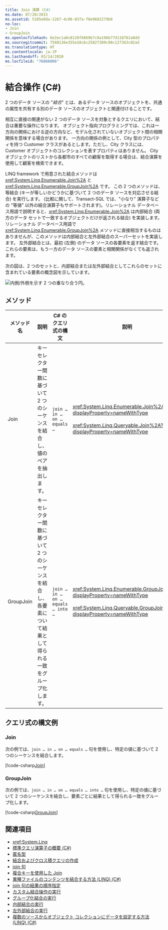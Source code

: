 ```yaml
---
title: Join 演算 (C#)
ms.date: 07/20/2015
ms.assetid: 5105e0da-1267-4c00-837a-f0e9602279b8
no-loc:
- Join
- GroupJoin
ms.openlocfilehash: 6e2ec1a0c8120f6869b7c0a196b77d118762a8dd
ms.sourcegitcommit: 7588136e355e10cbc2582f389c90c127363c02a5
ms.translationtype: HT
ms.contentlocale: ja-JP
ms.lasthandoff: 03/14/2020
ms.locfileid: "76868006"
---
```

# <a name="join-operations-c"></a>結合操作 (C#)

2 つのデータ ソースの "*結合*" とは、あるデータ ソースのオブジェクトを、共通の属性を共有する別のデータ ソースのオブジェクトと関連付けることです。  
  
 相互に直接の関連がない 2 つのデータ ソースを対象とするクエリにおいて、結合は重要な操作になります。 オブジェクト指向プログラミングでは、これは一方向の関係における逆の方向など、モデル化されていないオブジェクト間の相関関係を意味する場合があります。 一方向の関係の例として、City 型のプロパティを持つ Customer クラスがあるとします。ただし、City クラスには、Customer オブジェクトのコレクションを表すプロパティはありません。 City オブジェクトのリストから各都市のすべての顧客を取得する場合は、結合演算を使用して顧客を検索できます。  
  
 LINQ framework で用意された結合メソッドは <xref:System.Linq.Enumerable.Join%2A> と <xref:System.Linq.Enumerable.GroupJoin%2A> です。 この 2 つのメソッドは、等結合 (キーが等しいかどうかに基づいて 2 つのデータ ソースを対応させる結合) を実行します。 (比較に関して、Transact-SQL では、"小なり" 演算子などの "等値" 以外の結合演算子もサポートされます)。リレーショナル データベース用語で説明すると、<xref:System.Linq.Enumerable.Join%2A> は内部結合 (両方のデータ セットで一致するオブジェクトだけが返される結合) を実装します。 リレーショナル データベース用語で <xref:System.Linq.Enumerable.GroupJoin%2A> メソッドに直接相当するものはありませんが、このメソッドは内部結合と左外部結合のスーパーセットを実装します。 左外部結合とは、最初 (左側) のデータ ソースの各要素を返す結合です。これらの要素は、もう一方のデータ ソースの要素と相関関係がなくても返されます。  
  
 次の図は、2 つのセットと、内部結合または左外部結合としてこれらのセットに含まれている要素の概念図を示しています。  
  
 ![内側&#47;外側を示す 2 つの重なり合う円。](./media/join-operations/join-method-overlapping-circles.png)  
  
## <a name="methods"></a>メソッド  
  
|メソッド名|説明|C# のクエリ式の構文|説明|  
|-----------------|-----------------|---------------------------------|----------------------|  
|Join|キー セレクター関数に基づいて 2 つのシーケンスを結合し、値のペアを抽出します。|`join … in … on … equals …`|<xref:System.Linq.Enumerable.Join%2A?displayProperty=nameWithType><br /><br /> <xref:System.Linq.Queryable.Join%2A?displayProperty=nameWithType>|  
|GroupJoin|キー セレクター関数に基づいて 2 つのシーケンスを結合し、各要素について結果として得られる一致をグループ化します。|`join … in … on … equals … into …`|<xref:System.Linq.Enumerable.GroupJoin%2A?displayProperty=nameWithType><br /><br /> <xref:System.Linq.Queryable.GroupJoin%2A?displayProperty=nameWithType>|  
  
## <a name="query-expression-syntax-examples"></a>クエリ式の構文例
  
### Join  
  
次の例では、`join … in … on … equals …` 句を使用し、特定の値に基づいて 2 つのシーケンスを結合します。
  
[!code-csharp[Join](~/samples/snippets/csharp/VS_Snippets_VBCSharp/csLINQJoinOperation/CS/JoinOperation.cs#Join)]  

### GroupJoin  

次の例では、`join … in … on … equals … into …` 句を使用し、特定の値に基づいて 2 つのシーケンスを結合し、要素ごとに結果として得られる一致をグループ化します。
  
[!code-csharp[GroupJoin](~/samples/snippets/csharp/VS_Snippets_VBCSharp/csLINQJoinOperation/CS/JoinOperation.cs#GroupJoin)]  
  
## <a name="see-also"></a>関連項目

- <xref:System.Linq>
- [標準クエリ演算子の概要 (C#)](./standard-query-operators-overview.md)
- [匿名型](../../classes-and-structs/anonymous-types.md)
- [結合およびクロス積クエリの作成](../../../../framework/data/adonet/sql/linq/formulate-joins-and-cross-product-queries.md)
- [join 句](../../../language-reference/keywords/join-clause.md)
- [複合キーを使用した Join](../../../linq/join-by-using-composite-keys.md)
- [異種ファイルのコンテンツを結合する方法 (LINQ) (C#)](./how-to-join-content-from-dissimilar-files-linq.md)
- [join 句の結果の順序指定](../../../linq/order-the-results-of-a-join-clause.md)
- [カスタム結合操作の実行](../../../linq/perform-custom-join-operations.md)
- [グループ化結合の実行](../../../linq/perform-grouped-joins.md)
- [内部結合の実行](../../../linq/perform-inner-joins.md)
- [左外部結合の実行](../../../linq/perform-left-outer-joins.md)
- [複数のソースからオブジェクト コレクションにデータを設定する方法 (LINQ) (C#)](./how-to-populate-object-collections-from-multiple-sources-linq.md)
